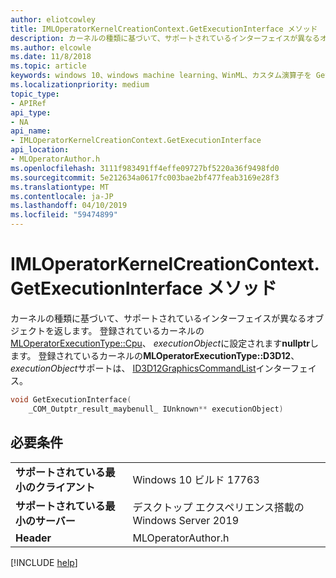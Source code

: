 ```yaml
---
author: eliotcowley
title: IMLOperatorKernelCreationContext.GetExecutionInterface メソッド
description: カーネルの種類に基づいて、サポートされているインターフェイスが異なるオブジェクトを返します。
ms.author: elcowle
ms.date: 11/8/2018
ms.topic: article
keywords: windows 10、windows machine learning、WinML、カスタム演算子を GetExecutionInterface
ms.localizationpriority: medium
topic_type:
- APIRef
api_type:
- NA
api_name:
- IMLOperatorKernelCreationContext.GetExecutionInterface
api_location:
- MLOperatorAuthor.h
ms.openlocfilehash: 3111f983491ff4effe09727bf5220a36f9498fd0
ms.sourcegitcommit: 5e212634a0617fc003bae2bf477feab3169e28f3
ms.translationtype: MT
ms.contentlocale: ja-JP
ms.lasthandoff: 04/10/2019
ms.locfileid: "59474899"
---
```

# <a name="imloperatorkernelcreationcontextgetexecutioninterface-method"></a>IMLOperatorKernelCreationContext.GetExecutionInterface メソッド

カーネルの種類に基づいて、サポートされているインターフェイスが異なるオブジェクトを返します。 登録されているカーネルの[MLOperatorExecutionType::Cpu](MLOperatorExecutionType.md)、 *executionObject*に設定されます**nullptr**します。 登録されているカーネルの**MLOperatorExecutionType::D3D12**、 *executionObject*サポートは、 [ID3D12GraphicsCommandList](https://docs.microsoft.com/windows/desktop/api/d3d12/nn-d3d12-id3d12graphicscommandlist)インターフェイス。

```cpp
void GetExecutionInterface(
    _COM_Outptr_result_maybenull_ IUnknown** executionObject)
```

## <a name="requirements"></a>必要条件

| | |
|-|-|
| **サポートされている最小のクライアント** | Windows 10 ビルド 17763 |
| **サポートされている最小のサーバー** | デスクトップ エクスペリエンス搭載の Windows Server 2019 |
| **Header** | MLOperatorAuthor.h |

[!INCLUDE [help](../includes/get-help.md)]
